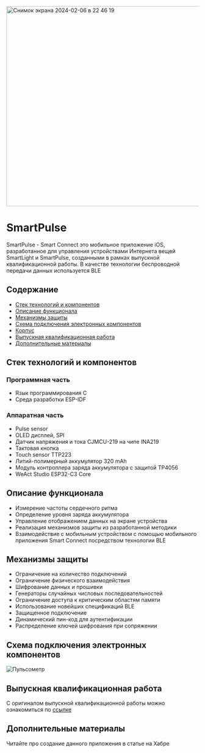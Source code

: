 <img width="525" alt="Снимок экрана 2024-02-06 в 22 46 19" src="https://github.com/MaxiEnergy/SmartPulse/assets/58640177/9c043f96-8abf-408c-b852-eb883e2d56ca">

# SmartPulse
SmartPulse - Smart Connect это мобильное приложение iOS, разработанное для управления устройствами Интернета вещей SmartLight и SmartPulse, созданными в рамках выпускной квалификационной работы. В качестве технологии беспроводной передачи данных используется BLE

## Содержание
- [Стек технологий и компонентов](#cтек-технологий-и-компонентов)
- [Описание функционала](#описание-функционала)
- [Механизмы защиты](#механизмы-защиты)
- [Схема подключения электронных компонентов](#схема-подключения-электронных-компонентов)
- [Корпус](#корпус)
- [Выпускная квалификационная работа](#выпускная-квалификационная-работа)
- [Дополнительные материалы](#дополнительные-материалы)

## Стек технологий и компонентов

### Программная часть
- Язык программирования C
- Среда разработки ESP-IDF

### Аппаратная часть
- Pulse sensor
- OLED дисплей, SPI
- Датчик напряжения и тока CJMCU-219 на чипе INA219
- Тактовая кнопка
- Touch sensor TTP223
- Литий-полимерный аккумулятор 320 mAh
- Модуль контроллера заряда аккумулятора с защитой TP4056
- WeAct Studio ESP32-C3 Core

## Описание функционала
- Измерение частоты сердечного ритма
- Определение уровня заряда аккумулятора
- Управление отображением данных на экране устройства
- Реализация механизмов защиты из разработанной методики
- Взаимодействие с мобильным устройством с помощью мобильного приложения Smart Connect посредством технологии BLE

## Механизмы защиты
- Ограничение на количество подключений
- Ограничение физического взаимодействия
- Шифрование данных и прошивки
- Генераторы случайных числовых последовательностей
- Ограничение доступа к критическим областям памяти
- Использование новейших спецификаций BLE
- Защищенное подключение
- Динамический пин-код для аутентификации
- Распределение ключей шифрования при сопряжении

## Схема подключения электронных компонентов
![Пульсометр](https://github.com/MaxiEnergy/SmartPulse/assets/58640177/2f51a0b6-504c-4c47-aa35-b539a4d55911)

## Выпускная квалификационная работа
С оригиналом выпускной квалификационной работы можно ознакомиться по [ссылке](https://www.dropbox.com/scl/fi/evywal0odwmc1053ck2il/_.pdf?rlkey=i7d2i8soxyn0wn4oav7f0py9n&dl=0)

## Дополнительные материалы
Читайте про создание данного приложения в статье на Хабре
